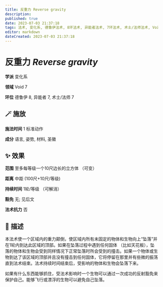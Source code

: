 ```yaml
---
title: 反重力 Reverse gravity
description: 
published: true
date: 2023-07-03 21:37:18
tags: 法术, 变化系, 德鲁伊法术, 8环法术, 异能者法术, 7环法术, 术士/法师法术, Void
editor: markdown
dateCreated: 2023-07-03 21:37:18
---
```


# **反重力** *Reverse gravity*

**学派** 变化系 

**领域** Void 7

**环位** 德鲁伊 8, 异能者 7, 术士/法师 7

## 🪄 施放

**施法时间** 1 标准动作

**成分** 语言, 姿势, 材料, 圣徽

## ✨ 效果  

**范围** 至多每等级一个10尺边长的立方体 （可变）

**距离** 中距 (100尺+10尺/等级)  

**持续时间** 1轮/等级 （可解消） 

**豁免** 无; 见后文

**法术抗力** 否

## 📖 描述

本法术使一个区域内的重力颠倒，使区域内所有未固定的物体和生物向上“坠落”并在1轮内到达此区域的顶部。如果在坠落过程中遇到任何固体 （比如天花板），坠落的物体和生物会受到同样情况下正常坠落时所会受到的撞击。如果一个物体或生物到达了该区域的顶部并且没有撞击到任何固体，它将停留在那里并有些微的振荡直到法术结束。法术持续时间结束后，受影响的物体和生物会坠落下来。

如果有什么东西能够抓住，受法术影响时一个生物可以通过一次成功的反射豁免来保护自己。能够飞行或漂浮的生物可以避免自己坠落。
    